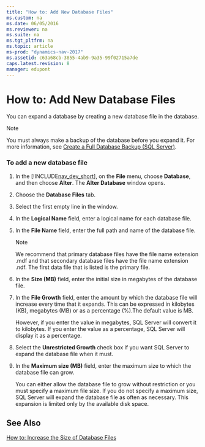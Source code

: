 ```yaml
---
title: "How to: Add New Database Files"
ms.custom: na
ms.date: 06/05/2016
ms.reviewer: na
ms.suite: na
ms.tgt_pltfrm: na
ms.topic: article
ms-prod: "dynamics-nav-2017"
ms.assetid: c63a68cb-3855-4ab9-9a35-99f02715a7de
caps.latest.revision: 8
manager: edupont
---
```

# How to: Add New Database Files
You can expand a database by creating a new database file in the database.  
  
> [!NOTE]  
>  You must always make a backup of the database before you expand it. For more information, see [Create a Full Database Backup \(SQL Server\)](http://go.microsoft.com/fwlink/?LinkID=296465).  
  
### To add a new database file  
  
1.  In the [!INCLUDE[nav_dev_short](includes/nav_dev_short_md.md)], on the **File** menu, choose **Database**, and then choose **Alter**. The **Alter Database** window opens.  
  
2.  Choose the **Database Files** tab.  
  
3.  Select the first empty line in the window.  
  
4.  In the **Logical Name** field, enter a logical name for each database file.  
  
5.  In the **File Name** field, enter the full path and name of the database file.  
  
    > [!NOTE]  
    >  We recommend that primary database files have the file name extension .mdf and that secondary database files have the file name extension .ndf. The first data file that is listed is the primary file.  
  
6.  In the **Size \(MB\)** field, enter the initial size in megabytes of the database file.  
  
7.  In the **File Growth** field, enter the amount by which the database file will increase every time that it expands. This can be expressed in kilobytes \(KB\), megabytes \(MB\) or as a percentage \(%\).The default value is MB.  
  
     However, if you enter the value in megabytes, SQL Server will convert it to kilobytes. If you enter the value as a percentage, SQL Server will display it as a percentage.  
  
8.  Select the **Unrestricted Growth** check box if you want SQL Server to expand the database file when it must.  
  
9. In the **Maximum size \(MB\)** field, enter the maximum size to which the database file can grow.  
  
     You can either allow the database file to grow without restriction or you must specify a maximum file size. If you do not specify a maximum size, SQL Server will expand the database file as often as necessary. This expansion is limited only by the available disk space.  
  
## See Also  
 [How to: Increase the Size of Database Files](How-to--Increase%20the%20Size%20of%20Database%20Files.md)